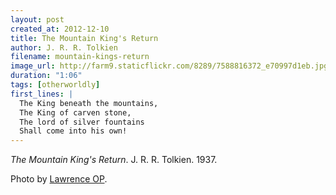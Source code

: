 ```yaml
---
layout: post
created_at: 2012-12-10
title: The Mountain King's Return
author: J. R. R. Tolkien
filename: mountain-kings-return
image_url: http://farm9.staticflickr.com/8289/7588816372_e70997d1eb.jpg
duration: "1:06"
tags: [otherworldly]
first_lines: |
  The King beneath the mountains,
  The King of carven stone,
  The lord of silver fountains
  Shall come into his own!
---
```


_The Mountain King's Return_.  J. R. R. Tolkien.  1937.

Photo by [Lawrence OP](http://www.flickr.com/photos/paullew/7588816372/).
